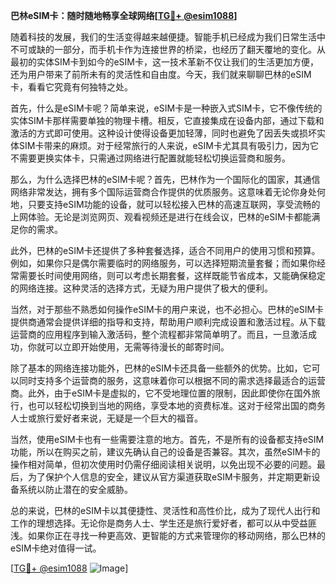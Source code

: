 **巴林eSIM卡：随时随地畅享全球网络[[TG💪+ @esim1088](https://t.me/s/esim1088)]**

随着科技的发展，我们的生活变得越来越便捷。智能手机已经成为我们日常生活中不可或缺的一部分，而手机卡作为连接世界的桥梁，也经历了翻天覆地的变化。从最初的实体SIM卡到如今的eSIM卡，这一技术革新不仅让我们的生活更加方便，还为用户带来了前所未有的灵活性和自由度。今天，我们就来聊聊巴林的eSIM卡，看看它究竟有何独特之处。

首先，什么是eSIM卡呢？简单来说，eSIM卡是一种嵌入式SIM卡，它不像传统的实体SIM卡那样需要单独的物理卡槽。相反，它直接集成在设备内部，通过下载和激活的方式即可使用。这种设计使得设备更加轻薄，同时也避免了因丢失或损坏实体SIM卡带来的麻烦。对于经常旅行的人来说，eSIM卡尤其具有吸引力，因为它不需要更换实体卡，只需通过网络进行配置就能轻松切换运营商和服务。

那么，为什么选择巴林的eSIM卡呢？首先，巴林作为一个国际化的国家，其通信网络非常发达，拥有多个国际运营商合作提供的优质服务。这意味着无论你身处何地，只要支持eSIM功能的设备，就可以轻松接入巴林的高速互联网，享受流畅的上网体验。无论是浏览网页、观看视频还是进行在线会议，巴林的eSIM卡都能满足你的需求。

此外，巴林的eSIM卡还提供了多种套餐选择，适合不同用户的使用习惯和预算。例如，如果你只是偶尔需要临时的网络服务，可以选择短期流量套餐；而如果你经常需要长时间使用网络，则可以考虑长期套餐，这样既能节省成本，又能确保稳定的网络连接。这种灵活的选择方式，无疑为用户提供了极大的便利。

当然，对于那些不熟悉如何操作eSIM卡的用户来说，也不必担心。巴林的eSIM卡提供商通常会提供详细的指导和支持，帮助用户顺利完成设置和激活过程。从下载运营商的应用程序到输入激活码，整个流程都非常简单明了。而且，一旦激活成功，你就可以立即开始使用，无需等待漫长的邮寄时间。

除了基本的网络连接功能外，巴林的eSIM卡还具备一些额外的优势。比如，它可以同时支持多个运营商的服务，这意味着你可以根据不同的需求选择最适合的运营商。此外，由于eSIM卡是虚拟的，它不受地理位置的限制，因此即使你在国外旅行，也可以轻松切换到当地的网络，享受本地的资费标准。这对于经常出国的商务人士或旅行爱好者来说，无疑是一个巨大的福音。

当然，使用eSIM卡也有一些需要注意的地方。首先，不是所有的设备都支持eSIM功能，所以在购买之前，建议先确认自己的设备是否兼容。其次，虽然eSIM卡的操作相对简单，但初次使用时仍需仔细阅读相关说明，以免出现不必要的问题。最后，为了保护个人信息的安全，建议从官方渠道获取eSIM卡服务，并定期更新设备系统以防止潜在的安全威胁。

总的来说，巴林的eSIM卡以其便捷性、灵活性和高性价比，成为了现代人出行和工作的理想选择。无论你是商务人士、学生还是旅行爱好者，都可以从中受益匪浅。如果你正在寻找一种更高效、更智能的方式来管理你的移动网络，那么巴林的eSIM卡绝对值得一试。

[[TG💪+ @esim1088](https://t.me/s/esim1088) ![Image](https://i.postimg.cc/4NQfJmqS/Snipaste-2025-05-13-00-14-12.png)]